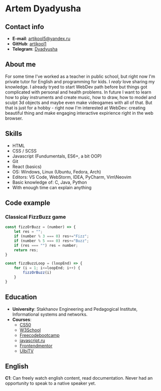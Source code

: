 # Artem Dyadyusha

## Contact info

* **E-mail**: artikool5@yandex.ru
* **GitHub**: [artikool1](https://github.com/artikool1)
* **Telegram**: [Dyadyusha](https://t.me/Dyadyusha_A)

## About me

For some time I've worked as a teacher in public school, but right now I'm private tutor for English and programming for kids. I _realy_ love sharing my knowledge. I already tryed to start WebDev path before but things got complicated with personal and health problems. In future I want to learn how to play instruments and create music, how to draw, how to model and sculpt 3d objects and maybe even make videogames with all of that. But that is just for a hobby - right now I'm interested at WebDev: creating beautiful thing and make engaging interactive expirience right in the web browser.

## Skills

- HTML
- CSS / SCSS
- Javascript (Fundumentals, ES6+, a bit OOP)
- Git
- React (basics)
- OS: Windows, Linux (Ubuntu, Fedora, Arch)
- Editors: VS Code, WebStorm, IDEA, PyCharm, Vim\Neovim
- Basic knowledge of: C, Java, Python
- With enough time can explain anything

## Code example
### Classical FizzBuzz game

``` js
const fizzOrBuzz = (number) => {
    let res = "";
    if (number % 3 === 0) res+="Fizz";
    if (number % 5 === 0) res+="Buzz";
    if (res === "") res = number;
    return res;
}

const fizzBuzzLoop = (loopEnd) => {
    for (i = 1; i<=loopEnd; i++) {
        fizzOrBuzz(i)
    }
}
```

## Education
- **University**: Stakhanov Engineering and Pedagogical Institute, Informational systems and networks.
- **Courses**: 
  * [CS50](https://www.youtube.com/channel/UCcabW7890RKJzL968QWEykA)
  * [W3School](https://www.w3schools.com/)
  * [Freecodebootcamp](https://www.freecodecamp.org/)
  * [javascript.ru](https://learn.javascript.ru/)
  * [Frontendmentor](https://www.frontendmentor.io/)
  * [UlbiTV](https://www.youtube.com/@UlbiTV)

## English
**C1**: Can freely watch english content, read documentation. Never had an opportunity to speak to a native speaker yet.